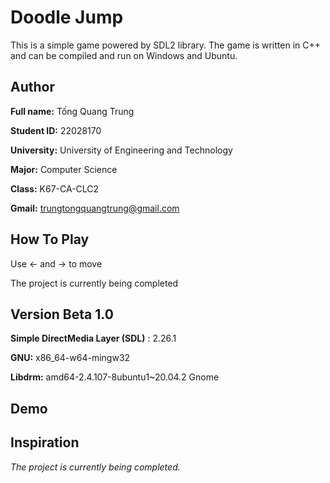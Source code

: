 
# Doodle Jump

This is a simple game powered by SDL2 library. The game is written in C++ and can be compiled and run on Windows and Ubuntu.


## Author
**Full name:** Tống Quang Trung

**Student ID:** 22028170

**University:** University of Engineering and Technology 

**Major:** Computer Science

**Class:** K67-CA-CLC2

**Gmail:** trungtongquangtrung@gmail.com
## How To Play

Use ← and → to move

The project is currently being completed



## Version Beta 1.0

**Simple DirectMedia Layer (SDL)** : 2.26.1

**GNU:** x86_64-w64-mingw32

**Libdrm:** amd64-2.4.107-8ubuntu1~20.04.2 Gnome




## Demo
## Inspiration
*The project is currently being completed.*
